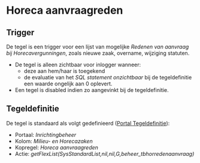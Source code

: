 # Horeca aanvraagreden

## Trigger

De tegel is een trigger voor een lijst van mogelijke _Redenen van aanvraag bij Horecavergunningen_, zoals nieuwe zaak, overname, wijziging statuten.

- De tegel is alleen zichtbaar voor inlogger wanneer:
  - deze aan hem/haar is toegekend
  - de evaluatie van het _SQL statement onzichtbaar_ bij de tegeldefinitie een waarde ongelijk aan 0 oplevert.
- Een tegel is disabled indien zo aangevinkt bij de tegeldefinitie.

## Tegeldefinitie

De tegel is standaard als volgt gedefinieerd ([Portal Tegeldefinitie](../../../../instellen_inrichten/portaldefinitie/portal_tegel.md)):

- Portaal: _Inrichtingbeheer_
- Kolom: _Milieu- en Horecazaken_
- Kopregel: _Horeca aanvraagreden_
- Actie: _getFlexList(SysStandardList,nil,nil,G,beheer_tbhorredenaanvraag)_
